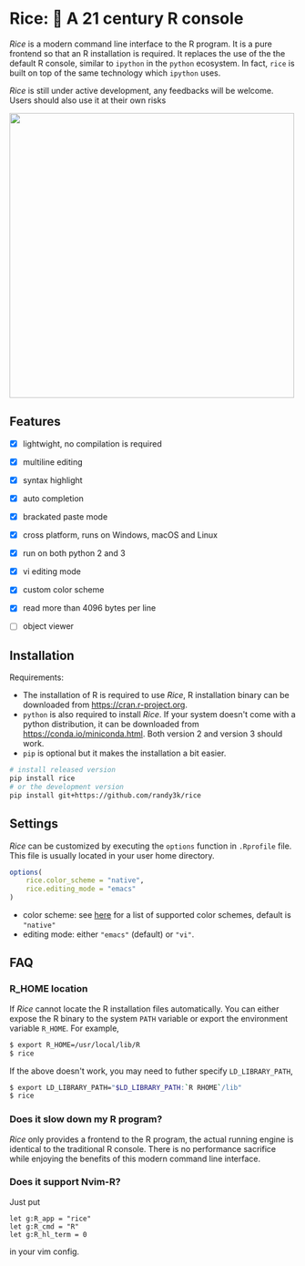 # Rice: 🍚 A 21 century R console

_Rice_ is a modern command line interface to the R program. It is a pure frontend so that an R installation is required.
It replaces the use of the the default R console, similar to `ipython` in the `python` ecosystem. In fact, `rice` is built on top of the same technology which `ipython` uses. 

_Rice_ is still under active development, any feedbacks will be welcome. Users should also use it at their own risks 

<img width="500px" src="https://user-images.githubusercontent.com/1690993/29305813-9e7d3eaa-8168-11e7-98b1-de0bae83c590.png"></img>


## Features

- [x] lightwight, no compilation is required
- [x] multiline editing
- [x] syntax highlight
- [x] auto completion
- [x] brackated paste mode
- [x] cross platform, runs on Windows, macOS and Linux
- [x] run on both python 2 and 3
- [x] vi editing mode
- [x] custom color scheme
- [x] read more than 4096 bytes per line
- [ ] object viewer


## Installation

Requirements:

- The installation of R is required to use _Rice_, R installation binary can be downloaded from https://cran.r-project.org.
- `python` is also required to install _Rice_. If your system doesn't come with a python distribution, it can be downloaded from https://conda.io/miniconda.html. Both version 2 and version 3 should work.
- `pip` is optional but it makes the installation a bit easier.

```sh
# install released version
pip install rice
# or the development version
pip install git+https://github.com/randy3k/rice
```

## Settings

_Rice_ can be customized by executing the `options` function in `.Rprofile` file. This file is usually located in your user home directory.

```r
options(
    rice.color_scheme = "native",
    rice.editing_mode = "emacs"
)
```

- color scheme: see [here](https://help.farbox.com/pygments.html) for a list of supported color schemes, default is `"native"`
- editing mode: either  `"emacs"` (default) or `"vi"`.

## FAQ

### R_HOME location

If _Rice_ cannot locate the R installation files automatically. You can either expose the R binary to the system `PATH` variable or export the environment variable `R_HOME`. For example,

```sh
$ export R_HOME=/usr/local/lib/R
$ rice
```

If the above doesn't work, you may need to futher specify `LD_LIBRARY_PATH`,

```sh
$ export LD_LIBRARY_PATH="$LD_LIBRARY_PATH:`R RHOME`/lib"
$ rice
```

### Does it slow down my R program?

_Rice_ only provides a frontend to the R program, the actual running engine is identical to the traditional R console. There is no performance sacrifice while enjoying the benefits of this modern command line interface. 

### Does it support Nvim-R?

Just put
```vim
let g:R_app = "rice"
let g:R_cmd = "R"
let g:R_hl_term = 0
```
in your vim config.